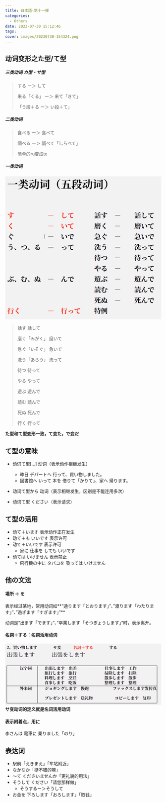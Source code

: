 ```yaml
---
title: 日本語-第十一弾
categories:
  - Others
date: 2023-07-30 15:12:46
tags:
cover: images/20230730-154324.png
---
```


## 动词变形之た型/て型

##### 三类动词 カ型・サ型

> する ー＞ して
>
> 来る「くる」 ー＞ 来て「きて」
>
> 「う段＋る ー＞ い段＋て」

##### 二类动词

> 食べる ー＞ 食べて
>
> 調べる ー＞ 調べて「しらべて」
>
> 简单的ru变成te

##### 一类动词

![](images/20230730-154324.png)

> 話す	話して
>
> 磨く「みがく」	磨いて
>
> 急ぐ「いそぐ」	急いで
>
> 洗う「あらう」	洗って
>
> 待つ	待って
>
> やる	やって
>
> 遊ぶ	遊んで
>
> 読む	読んで
>
> 死ぬ	死んで
>
> 行く	行って

**た型和て型变形一致，て变た，で变だ**

## て型の意味

- 动词て型[...] 动词（表示动作相继发生）
  - 昨日 デパートへ 行って、買い物しました。
  - 図書館へ いって 本を 借りて「かりて」、家へ 帰ります。

- 动词て型から 动词（表示相继发生，区别是不能连用多次）
- 动词て型 ください（表示请求）

## て型の活用

- 动て＋います  表示动作正在发生
- 动て＋も  いいです 表示许可
- 动て＋いいです 表示许可
  - 家に  仕事を  しても  いいです
- 动ては  いけません  表示禁止
  - 飛行機の中に  タバコを  吸っては  いけません

## 他の文法

#### 場所 ＋ を

表示经过某地，常用动词如**“通ります「とおります」”、”渡ります「わたります」”、”過ぎます「すぎます」”**

动词是”出ます「でます」”、”卒業します「そつぎょうします」”时，表示离开。

#### 名詞＋する：名詞活用动词
![](images/20230731-155558.png)
**サ变动词的定义就是名词活用动词**

#### 表示附着点，用に

李さんは  電車に  乗りました「のり」

## 表达词

- 駅前「えきまえ」「车站附近」
- なかなか「挺不错的嘛」
- ～て くださいませんか「更礼貌的用法」
- そうして ください「请您那样做」
  - そうするー＞そうして
- お金を 下ろします「おろします」「取钱」
